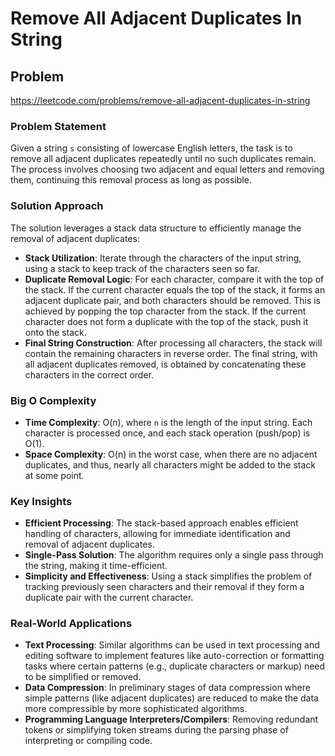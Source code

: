 # Remove All Adjacent Duplicates In String

## Problem
https://leetcode.com/problems/remove-all-adjacent-duplicates-in-string

### Problem Statement
Given a string `s` consisting of lowercase English letters, the task is to remove all adjacent duplicates repeatedly until no such duplicates remain. The process involves choosing two adjacent and equal letters and removing them, continuing this removal process as long as possible.

### Solution Approach
The solution leverages a stack data structure to efficiently manage the removal of adjacent duplicates:

- **Stack Utilization**: Iterate through the characters of the input string, using a stack to keep track of the characters seen so far.
- **Duplicate Removal Logic**: For each character, compare it with the top of the stack. If the current character equals the top of the stack, it forms an adjacent duplicate pair, and both characters should be removed. This is achieved by popping the top character from the stack. If the current character does not form a duplicate with the top of the stack, push it onto the stack.
- **Final String Construction**: After processing all characters, the stack will contain the remaining characters in reverse order. The final string, with all adjacent duplicates removed, is obtained by concatenating these characters in the correct order.

### Big O Complexity
- **Time Complexity**: O(n), where `n` is the length of the input string. Each character is processed once, and each stack operation (push/pop) is O(1).
- **Space Complexity**: O(n) in the worst case, when there are no adjacent duplicates, and thus, nearly all characters might be added to the stack at some point.

### Key Insights
- **Efficient Processing**: The stack-based approach enables efficient handling of characters, allowing for immediate identification and removal of adjacent duplicates.
- **Single-Pass Solution**: The algorithm requires only a single pass through the string, making it time-efficient.
- **Simplicity and Effectiveness**: Using a stack simplifies the problem of tracking previously seen characters and their removal if they form a duplicate pair with the current character.

### Real-World Applications
- **Text Processing**: Similar algorithms can be used in text processing and editing software to implement features like auto-correction or formatting tasks where certain patterns (e.g., duplicate characters or markup) need to be simplified or removed.
- **Data Compression**: In preliminary stages of data compression where simple patterns (like adjacent duplicates) are reduced to make the data more compressible by more sophisticated algorithms.
- **Programming Language Interpreters/Compilers**: Removing redundant tokens or simplifying token streams during the parsing phase of interpreting or compiling code.
